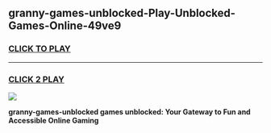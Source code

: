 
## granny-games-unblocked-Play-Unblocked-Games-Online-49ve9
<h3>
<a href="https://premium76.site?title=granny-games-unblocked&ref=25A">CLICK TO PLAY</a></h3>
<hr>

<h3>
<a href="https://premium76.site?title=granny-games-unblocked&ref=25A">CLICK 2 PLAY</a>
  
</h3>

<a href="https://premium76.site?title=granny-games-unblocked&ref=25A"><img src="https://clearcache.store/games.png"></a>


**granny-games-unblocked games unblocked: Your Gateway to Fun and Accessible Online Gaming**
